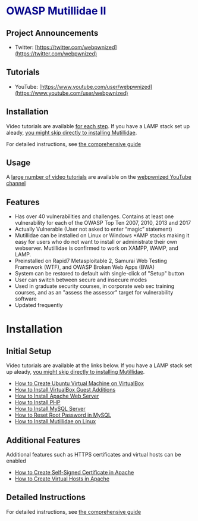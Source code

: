 # <span style="color:darkblue">OWASP Mutillidae II</span>

## Project Announcements

* Twitter: [https://twitter.com/webpwnized](https://twitter.com/webpwnized)

## Tutorials

* YouTube: [https://www.youtube.com/user/webpwnized](https://www.youtube.com/user/webpwnized)

## Installation

Video tutorials are available [for each step](README-INSTALLATION.md). If you have a LAMP stack set up
aleady, [you might skip directly to installing Mutillidae](https://www.youtube.com/watch?v=TcgeRab7ayM).

For detailed instructions, see [the comprehensive guide](https://www.youtube.com/playlist?list=PLZOToVAK85MqxEyrjINe-LwDMhxJJKzmm)

## Usage

A [large number of video tutorials](https://www.youtube.com/playlist?list=PLZOToVAK85MrsyNmNp0yyUTBXqKRTh623) are available on the [webpwnized YouTube channel](https://www.youtube.com/user/webpwnized)

## Features

* Has over 40 vulnerabilities and challenges. Contains at least one vulnerability for each of the OWASP Top Ten 2007, 2010, 2013 and 2017
* Actually Vulnerable (User not asked to enter “magic” statement)
* Mutillidae can be installed on Linux or Windows *AMP stacks making it easy for users who do not want to install or administrate their own webserver. Mutillidae is confirmed to work on XAMPP, WAMP, and LAMP.
* Preinstalled on Rapid7 Metasploitable 2, Samurai Web Testing Framework (WTF), and OWASP Broken Web Apps (BWA)
* System can be restored to default with single-click of "Setup" button
* User can switch between secure and insecure modes
* Used in graduate security courses, in corporate web sec training courses, and as an "assess the assessor" target for vulnerability software
* Updated frequently

# Installation

## Initial Setup

Video tutorials are available at the links below. If you have a LAMP stack set up
aleady, [you might skip directly to installing Mutillidae](https://www.youtube.com/watch?v=TcgeRab7ayM).

* [How to Create Ubuntu Virtual Machine on VirtualBox](https://www.youtube.com/watch?v=Cazzls2sZVk)
* [How to Install VirtualBox Guest Additions](https://www.youtube.com/watch?v=8VCeFRwRmRU)
* [How to Install Apache Web Server](https://www.youtube.com/watch?v=cZtkVOHRYts)
* [How to Install PHP](https://www.youtube.com/watch?v=Z6IhGGxJidM)
* [How to Install MySQL Server](https://www.youtube.com/watch?v=PsfuaRySts4)
* [How to Reset Root Password in MySQL](https://www.youtube.com/watch?v=yHCUd_5A8vo)
* [How to Install Mutillidae on Linux](https://www.youtube.com/watch?v=TcgeRab7ayM)

## Additional Features

Additional features such as HTTPS certificates and virtual hosts can be enabled

* [How to Create Self-Signed Certificate in Apache](https://www.youtube.com/watch?v=sJd0ir9-jSc)
* [How to Create Virtual Hosts in Apache](https://www.youtube.com/watch?v=79mOiU3GfnQ)

## Detailed Instructions

For detailed instructions, see [the comprehensive guide](https://www.youtube.com/playlist?list=PLZOToVAK85MqxEyrjINe-LwDMhxJJKzmm)

